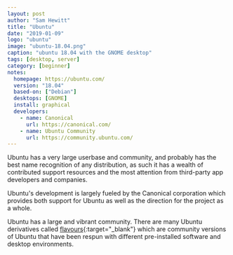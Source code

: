 ```yaml
---
layout: post
author: "Sam Hewitt"
title: "Ubuntu"
date: "2019-01-09"
logo: "ubuntu"
image: "ubuntu-18.04.png"
caption: "ubuntu 18.04 with the GNOME desktop"
tags: [desktop, server]
category: [beginner]
notes:
  homepage: https://ubuntu.com/
  version: "18.04"
  based-on: ["Debian"]
  desktops: [GNOME]
  install: graphical
  developers:
    - name: Canonical
      url: https://canonical.com/
    - name: Ubuntu Community
      url: https://community.ubuntu.com/
---
```


Ubuntu has a very large userbase and community, and probably has the best name recognition of any distribution, as such it has a wealth of contributed support resources and the most attention from third-party app developers and companies.

Ubuntu's development is largely fueled by the Canonical corporation which provides both support for Ubuntu as well as the direction for the project as a whole.

Ubuntu has a large and vibrant community. There are many Ubuntu derivatives called [flavours](https://www.ubuntu.com/about/about-ubuntu/flavours){:target="_blank"} which are community versions of Ubuntu that have been respun with different pre-installed software and desktop environments. 